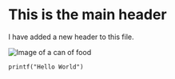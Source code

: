 # This is the main header

I have added a new header to this file.

![Image of a can of food](https://imgur.com/t/food/jlKCrcD)


```
printf("Hello World")
```
